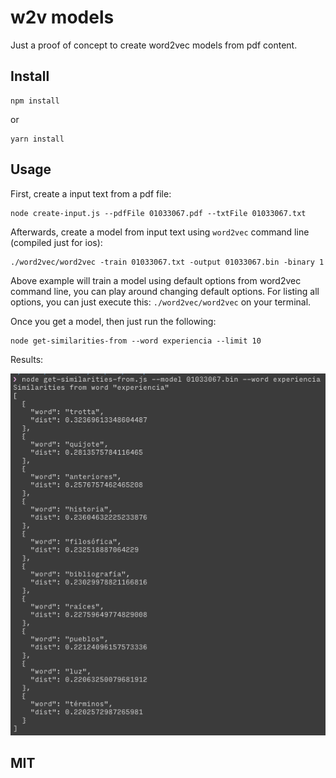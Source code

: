 # w2v models

Just a proof of concept to create word2vec models from pdf content.

## Install

```
npm install
```

or

```
yarn install
```

## Usage

First, create a input text from a pdf file:

```
node create-input.js --pdfFile 01033067.pdf --txtFile 01033067.txt
```

Afterwards, create a model from input text using `word2vec` command line (compiled just for ios):

```
./word2vec/word2vec -train 01033067.txt -output 01033067.bin -binary 1
```

Above example will train a model using default options from word2vec command line, you can play around changing default options. For listing all options, you can just execute this: `./word2vec/word2vec` on your terminal.

Once you get a model, then just run the following:

```
node get-similarities-from --word experiencia --limit 10
```

Results:

![](sample.png?raw=true)

## MIT
